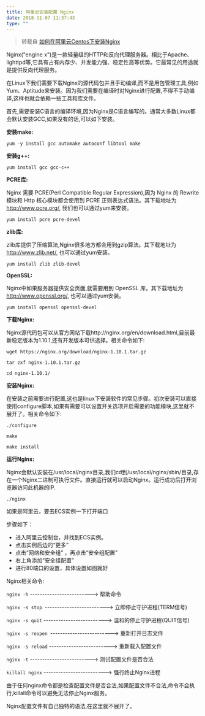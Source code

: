 ```yaml
---
title: 阿里云安装配置 Nginx
date: 2018-11-07 11:37:43
type: ""
---
```


> 转载自 [如何在阿里云Centos下安装Nginx](https://www.aliyun.com/jiaocheng/152926.html)

Nginx("engine x")是一款轻量级的HTTP和反向代理服务器。相比于Apache、lighttpd等,它具有占有内存少、并发能力强、稳定性高等优势。它最常见的用途就是提供反向代理服务。

在Linux下我们需要下载Nginx的源代码包并且手动编译,而不是用包管理工具,例如Yum、Aptitude来安装。因为我们需要在编译时对Nginx进行配置,不得不手动编译,这样也就会依赖一些工具和库文件。

首先,需要安装C语言的编译环境,因为Nginx是C语言编写的。通常大多数Linux都会默认安装GCC,如果没有的话,可以如下安装。

<!-- more -->

**安装make:**

` yum -y install gcc automake autoconf libtool make `

**安装g++:**

` yum install gcc gcc-c++ `

**PCRE库:**

Nginx 需要 PCRE(Perl Compatible Regular Expression),因为 Nginx 的 Rewrite 模块和 Http 核心模块都会使用到 PCRE 正则表达式语法。其下载地址为 http://www.pcre.org/, 我们也可以通过yum来安装。

` yum install pcre pcre-devel `

**zlib库:**

zlib库提供了压缩算法,Nginx很多地方都会用到gzip算法。其下载地址为 http://www.zlib.net/, 也可以通过yum安装。

` yum install zlib zlib-devel `

**OpenSSL:**

Nginx中如果服务器提供安全页面,就需要用到 OpenSSL 库。其下载地址为 http://www.openssl.org/, 也可以通过yum安装。

` yum install openssl openssl-devel `

**下载Nginx:**

Nginx源代码包可以从官方网站下载http://nginx.org/en/download.html,目前最新稳定版本为1.10.1,还有开发版本可供选择。相关命令如下:

`wget https://nginx.org/download/nginx-1.10.1.tar.gz`

`tar zxf nginx-1.10.1.tar.gz`

`cd nginx-1.10.1/`

**安装Nginx:**

在安装之前需要进行配置,这也是linux下安装软件的常见步骤。初次安装可以直接使用configure脚本,如果有需要可以设置开关选项开启需要的功能模块,这里就不展开了。相关命令如下:

`./configure`

`make`

`make install`

**运行Nginx:**

Nginx会默认安装在/usr/local/nginx目录,我们cd到/usr/local/nginx/sbin/目录,存在一个Nginx二进制可执行文件。直接运行就可以启动Nginx。运行成功后打开浏览器访问此机器的IP.

`./nginx`

如果是阿里云，要去ECS实例一下打开端口

步骤如下：

- 进入阿里云控制台，并找到ECS实例。
- 点击实例后边的“更多”
- 点击“网络和安全组” ，再点击“安全组配置”
- 右上角添加“安全组配置”
- 进行80端口的设置，具体设置如图就好

Nginx相关命令:

`nginx -h` -------------------------> 帮助命令

`nginx -s stop `-------------------------> 立即停止守护进程(TERM信号)

`nginx -s quit` -------------------------> 温和的停止守护进程(QUIT信号)

`nginx -s reopen `-------------------------> 重新打开日志文件

`nginx -s reload` -------------------------> 重新载入配置文件

`nginx -t` -------------------------> 测试配置文件是否合法

`killall nginx` -------------------------> 强行终止Nginx进程

由于任何nginx命令都是检查配置文件是否合法,如果配置文件不合法,命令不会执行,killall命令可以避免无法停止Nginx服务。

Nginx配置文件有自己独特的语法,在这里就不展开了。
